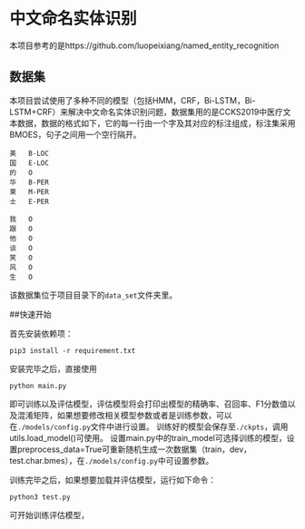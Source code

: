 # 中文命名实体识别



本项目参考的是https://github.com/luopeixiang/named_entity_recognition

## 数据集

本项目尝试使用了多种不同的模型（包括HMM，CRF，Bi-LSTM，Bi-LSTM+CRF）来解决中文命名实体识别问题，数据集用的是CCKS2019中医疗文本数据，数据的格式如下，它的每一行由一个字及其对应的标注组成，标注集采用BMOES，句子之间用一个空行隔开。

```
美	B-LOC
国	E-LOC
的	O
华	B-PER
莱	M-PER
士	E-PER

我	O
跟	O
他	O
谈	O
笑	O
风	O
生	O 
```

该数据集位于项目目录下的`data_set`文件夹里。

##快速开始

首先安装依赖项：
```
pip3 install -r requirement.txt
```
安装完毕之后，直接使用
```
python main.py
```
即可训练以及评估模型，评估模型将会打印出模型的精确率、召回率、F1分数值以及混淆矩阵，如果想要修改相关模型参数或者是训练参数，可以在`./models/config.py`文件中进行设置。
训练好的模型会保存至`./ckpts`，调用utils.load_model()可使用。
设置main.py中的train_model可选择训练的模型，设置preprocess_data=True可重新随机生成一次数据集（train，dev，test.char.bmes），在`./models/config.py`中可设置参数。

训练完毕之后，如果想要加载并评估模型，运行如下命令：

```shell
python3 test.py
```


可开始训练评估模型，




















